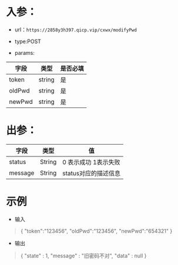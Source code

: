 # 入参：

* url：```https://2858y3h397.qicp.vip/cxwx/modifyPwd```

* type:POST

* params:

| 字段   | 类型   | 是否必填 |
| ------ | ------ | -------- |
| token  | string | 是       |
| oldPwd | string | 是       |
| newPwd | string | 是       |

# 出参：

| 字段    | 类型   | 值                    |
| ------- | ------ | --------------------- |
| status  | String | 0 表示成功  1表示失败 |
| message | String | status对应的描述信息  |

# 示例

* 输入

> {
> 	"token":"123456",
> 	"oldPwd":"123456",
> 	"newPwd":"654321"
> }

* 输出

> {
>   "state" : 1,
>   "message" : "旧密码不对",
>   "data" : null
> }

